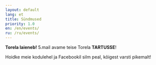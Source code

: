 ```yaml
---
layout: default
lang: et
title: Sündmused
priority: 1.0
en: /en/events/
ru: /ru/events/
---
```


**Torela laieneb!**
5.mail avame teise Torela **TARTUSSE**!

Hoidke meie kodulehel ja Facebookil silm peal, kõigest varsti pikemalt! 
